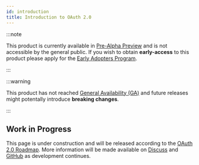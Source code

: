 ```yaml
---
id: introduction
title: Introduction to OAuth 2.0
---
```


:::note

This product is currently available in [Pre-Alpha Preview](developers/release-lifecycles) and is not accessible by the general public. If you wish to obtain **early-access** to this product please apply for the [Early Adopters Program](developers/early-adopters-program).

:::

:::warning

This product has not reached [General Availability (GA)](developers/release-lifecycles) and future releases might potentally introduce **breaking changes**.

:::

## Work in Progress

This page is under construction and will be released according to the [OAuth 2.0 Roadmap](oauth2/roadmap). More information will be made available on [Discuss](https://discuss.animeshon.com) and [GitHub](https://github.com/animeshon) as development continues.

